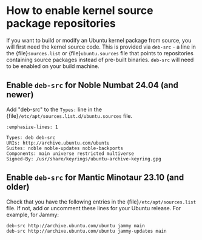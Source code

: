 # How to enable kernel source package repositories

If you want to build or modify an Ubuntu kernel package from source, you will first need the kernel source code.
This is provided via `deb-src` - a line in the {file}`sources.list` or {file}`ubuntu.sources` file that points to repositories containing source packages instead of pre-built binaries.
`deb-src` will need to be enabled on your build machine.

## Enable `deb-src` for Noble Numbat 24.04 (and newer)

Add "deb-src" to the `Types:` line in the {file}`/etc/apt/sources.list.d/ubuntu.sources` file.

```{code-block} text
:emphasize-lines: 1

Types: deb deb-src
URIs: http://archive.ubuntu.com/ubuntu
Suites: noble noble-updates noble-backports
Components: main universe restricted multiverse
Signed-By: /usr/share/keyrings/ubuntu-archive-keyring.gpg
```

## Enable `deb-src` for Mantic Minotaur 23.10 (and older)

Check that you have the following entries in the {file}`/etc/apt/sources.list` file.
If not, add or uncomment these lines for your Ubuntu release.
For example, for Jammy:

```{code-block} text
deb-src http://archive.ubuntu.com/ubuntu jammy main
deb-src http://archive.ubuntu.com/ubuntu jammy-updates main
```
